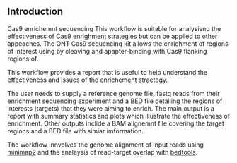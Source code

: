 ## Introduction
Cas9 enrichemnt sequencing 
This workflow is suitable for analysisng the effectiveness of Cas9 enrighment strategies
but can be applied to other appeaches. The ONT Cas9 sequencing kit allows the enrichment of
regions of interest using by cleaving and apapter-binding with Cas9 flanking regions of.

This workflow provides a report that is useful to help understand the effectiveness and issues
of the enrichement straetegy. 

The user needs to supply a reference genome file, fastq reads from their enrichment sequencing 
experiment and a BED file detailing the regions of interests (targets) that they were aiming to enrich.
The main output is a report with summary statistics and plots which illustrate 
the effectiveness of enrichment. Other outputs inclide a BAM alignemnt file covering the
target regions and a BED file with simiar imformation.

The workflow innvolves the genome alignment of input reads using 
[minimap2](https://github.com/lh3/minimap2) and the analaysis 
of read-target overlap with [bedtools](https://github.com/arq5x/bedtools2).


